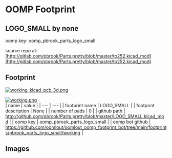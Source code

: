# OOMP Footprint  
## LOGO_SMALL  by none  
  
oomp key: oomp_pbrook_parts_logo_small  
  
source repo at: [http://gitlab.com/pbrook/Parts.pretty/blob/master/to252.kicad_mod](http://gitlab.com/pbrook/Parts.pretty/blob/master/to252.kicad_mod)  
## Footprint  
  
[![working_kicad_pcb_3d.png](working_kicad_pcb_3d_600.png)](working_kicad_pcb_3d.png)  
  
[![working.png](working_600.png)](working.png)  
| name | value | 
| --- | --- | 
| footprint name | LOGO_SMALL | 
| footprint description | None | 
| number of pads | 0 | 
| github path | http://github.com/pbrook/Parts.pretty/blob/master/LOGO_SMALL.kicad_mod | 
| oomp key | oomp_pbrook_parts_logo_small | 
| oomp bot github | https://github.com/oomlout/oomlout_oomp_footprint_bot/tree/main/footprints/pbrook_parts_logo_small/working | 
## Images  
